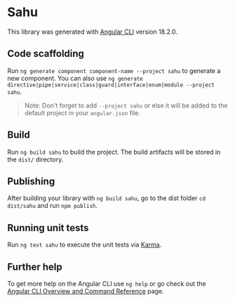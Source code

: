 # Sahu

This library was generated with [Angular CLI](https://github.com/angular/angular-cli) version 18.2.0.

## Code scaffolding

Run `ng generate component component-name --project sahu` to generate a new component. You can also use `ng generate directive|pipe|service|class|guard|interface|enum|module --project sahu`.
> Note: Don't forget to add `--project sahu` or else it will be added to the default project in your `angular.json` file. 

## Build

Run `ng build sahu` to build the project. The build artifacts will be stored in the `dist/` directory.

## Publishing

After building your library with `ng build sahu`, go to the dist folder `cd dist/sahu` and run `npm publish`.

## Running unit tests

Run `ng test sahu` to execute the unit tests via [Karma](https://karma-runner.github.io).

## Further help

To get more help on the Angular CLI use `ng help` or go check out the [Angular CLI Overview and Command Reference](https://angular.dev/tools/cli) page.
